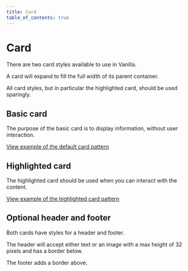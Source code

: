 ```yaml
---
title: Card
table_of_contents: true
---
```


# Card

There are two card styles available to use in Vanilla.

A card will expand to fill the full width of its parent container.

All card styles, but in particular the highlighted card, should be used sparingly.

## Basic card

The purpose of the basic card is to display information, without user interaction.

<a href="https://vanilla-framework.github.io/vanilla-framework/examples/patterns/card/card/"
    class="js-example">
    View example of the default card pattern
</a>


## Highlighted card

The highlighted card should be used when you can interact with the content.

<a href="https://vanilla-framework.github.io/vanilla-framework/examples/patterns/card/highlighted/"
    class="js-example">
    View example of the highlighted card pattern
</a>

## Optional header and footer

Both cards have styles for a header and footer.

The header will accept either text or an image with a max height of 32 pixels and has a border below.

The footer adds a border above.
